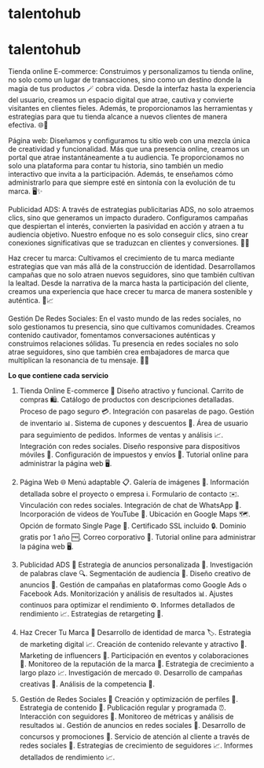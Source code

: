 # talentohub

# talentohub

Tienda online E-commerce:
Construimos y personalizamos tu tienda online, no solo como un lugar de transacciones, sino como un destino donde la magia de tus productos 🪄 cobra vida. Desde la interfaz hasta la experiencia del usuario, creamos un espacio digital que atrae, cautiva y convierte visitantes en clientes fieles. Además, te proporcionamos las herramientas y estrategias para que tu tienda alcance a nuevos clientes de manera efectiva. 🌐🛒

Página web:
Diseñamos y configuramos tu sitio web con una mezcla única de creatividad y funcionalidad. Más que una presencia online, creamos un portal que atrae instantáneamente a tu audiencia. Te proporcionamos no solo una plataforma para contar tu historia, sino también un medio interactivo que invita a la participación. Además, te enseñamos cómo administrarlo para que siempre esté en sintonía con la evolución de tu marca. 🖥️✨

Publicidad ADS:
A través de estrategias publicitarias ADS, no solo atraemos clics, sino que generamos un impacto duradero. Configuramos campañas que despiertan el interés, convierten la pasividad en acción y atraen a tu audiencia objetivo. Nuestro enfoque no es solo conseguir clics, sino crear conexiones significativas que se traduzcan en clientes y conversiones. 🚀🎯

Haz crecer tu marca:
Cultivamos el crecimiento de tu marca mediante estrategias que van más allá de la construcción de identidad. Desarrollamos campañas que no solo atraen nuevos seguidores, sino que también cultivan la lealtad. Desde la narrativa de la marca hasta la participación del cliente, creamos una experiencia que hace crecer tu marca de manera sostenible y auténtica. 🌱📈

Gestión De Redes Sociales:
En el vasto mundo de las redes sociales, no solo gestionamos tu presencia, sino que cultivamos comunidades. Creamos contenido cautivador, fomentamos conversaciones auténticas y construimos relaciones sólidas. Tu presencia en redes sociales no solo atrae seguidores, sino que también crea embajadores de marca que multiplican la resonancia de tu mensaje. 📱🤝



**Lo que contiene cada servicio**

1. Tienda Online E-commerce 🛒
Diseño atractivo y funcional.
Carrito de compras 🛍️.
Catálogo de productos con descripciones detalladas.
Proceso de pago seguro 💳.
Integración con pasarelas de pago.
Gestión de inventario 📊.
Sistema de cupones y descuentos 🎁.
Área de usuario para seguimiento de pedidos.
Informes de ventas y análisis 📈.
Integración con redes sociales.
Diseño responsive para dispositivos móviles 📱.
Configuración de impuestos y envíos 🚚.
Tutorial online para administrar la página web 🖥️.


2. Página Web 🌐
Menú adaptable 📋.
Galería de imágenes 📸.
Información detallada sobre el proyecto o empresa ℹ️.
Formulario de contacto ✉️.
Vinculación con redes sociales.
Integración de chat de WhatsApp 💬.
Incorporación de videos de YouTube 🎥.
Ubicación en Google Maps 🗺️.
Opción de formato Single Page 📄.
Certificado SSL incluido 🔒.
Dominio gratis por 1 año 🆓.
Correo corporativo 📧.
Tutorial online para administrar la página web 🖥️.

3. Publicidad ADS 🚀
Estrategia de anuncios personalizada 🎯.
Investigación de palabras clave 🔍.
Segmentación de audiencia 🎯.
Diseño creativo de anuncios 🎨.
Gestión de campañas en plataformas como Google Ads o Facebook Ads.
Monitorización y análisis de resultados 📊.
Ajustes continuos para optimizar el rendimiento ⚙️.
Informes detallados de rendimiento 📈.
Estrategias de retargeting 🔄.

4. Haz Crecer Tu Marca 🚀
Desarrollo de identidad de marca 🏷️.
Estrategia de marketing digital 📈.
Creación de contenido relevante y atractivo 📸.
Marketing de influencers 🤳.
Participación en eventos y colaboraciones 🤝.
Monitoreo de la reputación de la marca 👀.
Estrategia de crecimiento a largo plazo 📈.
Investigación de mercado 🌐.
Desarrollo de campañas creativas 🚀.
Análisis de la competencia 👥.

5. Gestión de Redes Sociales 📱
Creación y optimización de perfiles 🔄.
Estrategia de contenido 📅.
Publicación regular y programada ⏰.
Interacción con seguidores 👥.
Monitoreo de métricas y análisis de resultados 📊.
Gestión de anuncios en redes sociales 📢.
Desarrollo de concursos y promociones 🎉.
Servicio de atención al cliente a través de redes sociales 💬.
Estrategias de crecimiento de seguidores 📈.
Informes detallados de rendimiento 📈.